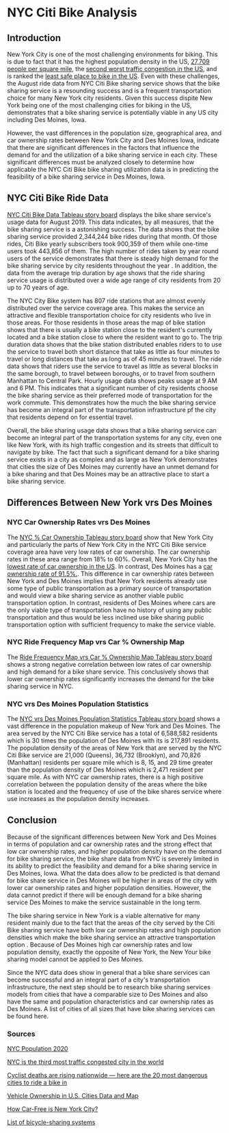 # NYC Citi Bike Analysis

## Introduction

New York City is one of the most challenging environments for biking. This is due to fact that it has the highest population density in the US, [27,709 people per square mile](https://worldpopulationreview.com/us-cities/new-york-city-ny-population), the [second worst traffic congestion in the US](https://ny.curbed.com/2018/2/6/16979696/new-york-city-traffic-congestion-second-worst), and is ranked the [least safe place to bike in the US](https://www.insider.com/most-dangerous-cities-to-ride-a-bike-in-2019-7#1-new-york-new-york-has-tens-of-thousands-of-bike-commuters-and-the-cycling-population-is-growing-despite-a-hrefhttpwwwnycgovhtmldotdownloadspdfcycling-in-the-citypdfover-1400-milesa-of-bike-lanes-and-a-a-hrefhttpswww1nycgovsitevisionzeroindexpagevision-zeroa-transportation-). Even with these challenges, the August ride data from NYC Citi Bike sharing service shows that the bike sharing service is a resounding success and is a frequent transportation choice for many New York city residents. Given this success dispite New York being one of the most challenging cities for biking in the US, demonstrates that a bike sharing service is potentially viable in any US city including Des Moines, Iowa.


However, the vast differences in the population size, geographical area, and car ownership rates between New York City and Des Moines Iowa, indicate that there are significant differences in the factors that influence the demand for and the utilization of a bike sharing service in each city. These significant differences must be analyzed closely to determine how applicable the NYC Citi Bike bike sharing utilization data is in predicting the feasibility of a bike sharing service in Des Moines, Iowa. 


## NYC Citi Bike Ride Data

[NYC Citi Bike Data Tableau story board](https://public.tableau.com/profile/dean.bernocchi#!/vizhome/bikesharing_module/NYCCitiBikeData?publish=yes) displays the bike share service's usage data for August 2019. This data indicates, by all measures, that the bike sharing service is a astonishing success. The data shows that the bike sharing service provided 2,344,244 bike rides during that month. Of those rides, Citi Bike yearly subscribers took 900,359 of them while one-time users took 443,856 of them. The high number of rides taken by year round users of the service demonstrates that there is steady high demand for the bike sharing service by city residents throughout the year . In addition, the data from the average trip duration by age shows that the ride sharing service usage is distributed over a wide age range of city residents from 20 up to 70 years of age. 

The NYC City Bike system has 807 ride stations that are almost evenly distributed over the service coverage area. This makes the service an attractive and flexible transportation choice for city residents who live in those areas. For those residents in those areas the map of bike station shows that there is usually a bike station close to the resident's currently located and a bike station close to where the resident want to go to. The trip duration data shows that the bike station distributed enables riders to to use the service to travel both short distance that take as little as four minutes to travel or long distances that take as long as of 45 minutes to travel. The ride data shows that riders use the service to travel as little as several blocks in the same borough, to travel between boroughs, or to travel from southern Manhattan to Central Park. Hourly usage data shows peaks usage at 9 AM and 6 PM. This indicates that a significant number of city residents choose the bike sharing service as their preferred mode of transportation for the work commute. This demonstrates how the much the bike sharing service has become an integral part of the transportation infrastructure pf the city that residents depend on for essential travel.

Overall, the bike sharing usage data shows that a bike sharing service can become an integral part of the transportation systems for any city, even one like New York, with its high traffic congestion and its streets that difficult to navigate by bike. The fact that such a significant demand for a bike sharing service exists in a city as complex and as large as New York demonstrates that cities the size of Des Moines may currently have an unmet demand for a bike sharing and that Des Moines may be an attractive place to start a bike sharing service.


## Differences Between New York vrs Des Moines

### NYC Car Ownership Rates vrs Des Moines

The [NYC % Car Ownership Tableau story board](https://public.tableau.com/profile/dean.bernocchi#!/vizhome/bikesharing_module/NYCCitiBikeData?publish=yes) show that New York City and particularly the parts of New York City in the NYC Citi Bike service coverage area have very low rates of car ownership. The car ownership rates in these area range from 18% to 60%. Overall, New York City has the [lowest rate of car ownership in the US](https://www.governing.com/gov-data/car-ownership-numbers-of-vehicles-by-city-map.html). In contrast, Des Moines has a [car ownership rate of 91.5%.](https://www.governing.com/gov-data/car-ownership-numbers-of-vehicles-by-city-map.html). This difference in car ownership rates between New York and Des Moines implies that New York residents already use some type of public transportation as a primary source of transportation and would view a bike sharing service as another viable public transportation option. In contrast, residents of Des Moines where cars are the only viable type of transportation have no history of using any public transportation and thus would be less inclined use bike sharing public transportation option with sufficient frequency to make the service viable.

### NYC Ride Frequency Map vrs Car % Ownership Map

The [Ride Frequency Map vrs Car % Ownership Map Tableau story board](https://public.tableau.com/profile/dean.bernocchi#!/vizhome/bikesharing_module/NYCCitiBikeData?publish=yes) shows a strong negative correlation between low rates of car ownership and high demand for a bike share service. This conclusively shows that lower car ownership rates significantly increases the demand for the bike sharing service in NYC. 

### NYC vrs Des Moines Population Statistics

The [NYC vrs Des Moines Population Statistics Tableau story board](https://public.tableau.com/profile/dean.bernocchi#!/vizhome/bikesharing_module/NYCCitiBikeData?publish=yes) shows a vast difference in the population makeup of New York and Des Moines. The area served by the NYC Citi Bike service has a total of 6,588,582 residents which is 30 times the population of Des Moines with its is 217,891 residents. The population density of the areas of New York that are served by the NYC Citi Bike service are 21,000 (Queens), 36,732 (Brooklyn), and 70,826 (Manhattan) residents per square mile which is 8, 15, and 29 time greater than the population density of Des Moines which is 2,471 resident per square mile. As with NYC car ownership rates, there is a high positive correlation between the population density of the areas where the bike station is located and the frequency of use of the bike shares service where use increases as the population density increases.

## Conclusion

Because of the significant differences between New York and Des Moines in terms of population and car ownership rates and the strong effect that low car ownership rates, and higher population density have on the demand for bike sharing service, the bike share data from NYC is severely limited in its ability to predict the feasibility and demand for a bike sharing service in Des Moines, Iowa. What the data does allow to be predicted is that demand for bike share service in Des Moines will be higher in areas of the city with lower car ownership rates and higher population densities. However, the data cannot predict if there will be enough demand for a bike sharing service Des Moines to make the service sustainable in the long term.

The bike sharing service in New York is a viable alternative for many resident mainly due to the fact that the areas of the city served by the Citi Bike sharing service have both low car ownership rates and high population densities which make the bike sharing service an attractive transportation option . Because of Des Moines high car ownership rates and low population density, exactly the opposite of New York, the New Your bike sharing model cannot be applied to Des Moines. 

Since the NYC data does show in general that a bike share services can become successful and an integral part of a city's transportation infrastructure, the next step should be to research bike sharing services models from cities that have a comparable size to Des Moines and also have the same and population characteristics and car ownership rates as Des Moines. A list of cities of all sizes that have bike sharing services can be found here.



### Sources 


[NYC Population 2020 ](https://worldpopulationreview.com/us-cities/new-york-city-ny-population)

[NYC is the third most traffic congested city in the world](https://ny.curbed.com/2018/2/6/16979696/new-york-city-traffic-congestion-second-worst)

[Cyclist deaths are rising nationwide — here are the 20 most dangerous cities to ride a bike in](https://www.insider.com/most-dangerous-cities-to-ride-a-bike-in-2019-7)

[Vehicle Ownership in U.S. Cities Data and Map](https://www.governing.com/gov-data/car-ownership-numbers-of-vehicles-by-city-map.html)

[How Car-Free is New York City?](http://blog.tstc.org/2017/04/21/car-free-new-york-city/)

[List of bicycle-sharing systems](https://en.wikipedia.org/wiki/List_of_bicycle-sharing_systems)
